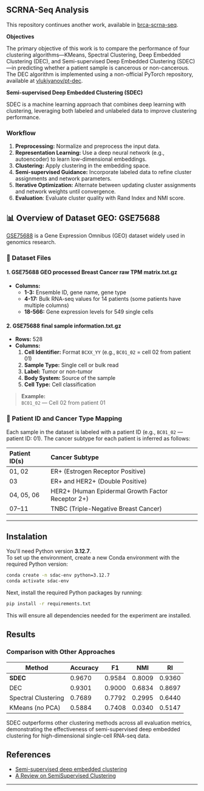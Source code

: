 ## SCRNA-Seq Analysis

This repository continues another work, available in [brca-scrna-seq](https://github.com/AILAB-CEFET-RJ/brca-scrna-seq/tree/master).

**Objectives**

The primary objective of this work is to compare the performance of four clustering algorithms—KMeans, Spectral Clustering, Deep Embedded Clustering (DEC), and Semi-supervised Deep Embedded Clustering (SDEC)—in predicting whether a patient sample is cancerous or non-cancerous. The DEC algorithm is implemented using a non-official PyTorch repository, available at [vlukiyanov/pt-dec](https://github.com/vlukiyanov/pt-dec/tree/master/ptdec).


**Semi-supervised Deep Embedded Clustering (SDEC)**

SDEC is a machine learning approach that combines deep learning with clustering, leveraging both labeled and unlabeled data to improve clustering performance.

### Workflow

1. **Preprocessing:** Normalize and preprocess the input data.
2. **Representation Learning:** Use a deep neural network (e.g., autoencoder) to learn low-dimensional embeddings.
3. **Clustering:** Apply clustering in the embedding space.
4. **Semi-supervised Guidance:** Incorporate labeled data to refine cluster assignments and network parameters.
5. **Iterative Optimization:** Alternate between updating cluster assignments and network weights until convergence.
6. **Evaluation**: Evaluate cluster quality with Rand Index and NMI score.


## 📊 Overview of Dataset GEO: GSE75688

[GSE75688](https://www.ncbi.nlm.nih.gov/geo/query/acc.cgi?acc=GSE75688) is a Gene Expression Omnibus (GEO) dataset widely used in genomics research.

### 📁 Dataset Files

#### 1. **GSE75688 GEO processed Breast Cancer raw TPM matrix.txt.gz**
- **Columns:**
    - **1-3:** Ensemble ID, gene name, gene type
    - **4-17:** Bulk RNA-seq values for 14 patients (some patients have multiple columns)
    - **18-566:** Gene expression levels for 549 single cells

#### 2. **GSE75688 final sample information.txt.gz**
- **Rows:** 528
- **Columns:**
    1. **Cell Identifier:** Format `BCXX_YY` (e.g., `BC01_02` = cell 02 from patient 01)
    2. **Sample Type:** Single cell or bulk read
    3. **Label:** Tumor or non-tumor
    4. **Body System:** Source of the sample
    5. **Cell Type:** Cell classification

> **Example:**  
> `BC01_02` — Cell 02 from patient 01

### 🧬 Patient ID and Cancer Type Mapping

Each sample in the dataset is labeled with a patient ID (e.g., `BC01_02` — patient ID: 01). The cancer subtype for each patient is inferred as follows:

| **Patient ID(s)** | **Cancer Subtype**                                   |
|:------------------|:-----------------------------------------------------|
| 01, 02            | ER+ (Estrogen Receptor Positive)                     |
| 03                | ER+ and HER2+ (Double Positive)                      |
| 04, 05, 06        | HER2+ (Human Epidermal Growth Factor Receptor 2+)    |
| 07–11             | TNBC (Triple-Negative Breast Cancer)                 |



---

## Instalation

You'll need Python version **3.12.7**.  
To set up the environment, create a new Conda environment with the required Python version:

```bash
conda create -n sdac-env python=3.12.7
conda activate sdac-env
```

Next, install the required Python packages by running:

```bash
pip install -r requirements.txt
```

This will ensure all dependencies needed for the experiment are installed.

## Results

### Comparison with Other Approaches

| Method                | Accuracy | F1     | NMI    | RI     |
|-----------------------|----------|--------|--------|--------|
| **SDEC**              | 0.9670   | 0.9584 | 0.8009 | 0.9360 |
| DEC                   | 0.9301   | 0.9000 | 0.6834 | 0.8697 |
| Spectral Clustering   | 0.7689   | 0.7792 | 0.2995 | 0.6440 |
| KMeans (no PCA)       | 0.5884   | 0.7408 | 0.0340 | 0.5147 |

SDEC outperforms other clustering methods across all evaluation metrics, demonstrating the effectiveness of semi-supervised deep embedded clustering for high-dimensional single-cell RNA-seq data.


## References
- [Semi-supervised deep embedded clustering](https://www.sciencedirect.com/science/article/abs/pii/S0925231218312049?casa_token=ohlOuyvtTu8AAAAA:skBSf2VLFcormWGyNrjlWKkRWiWmnvEn_rPFSORYwJ5eXxGvi-7bQ-_yOwvfev3dMR7k8QGZ43d1)
- [A Review on SemiSupervised Clustering](https://www.sciencedirect.com/science/article/pii/S0020025523002840?casa_token=o5EoHm6-tE0AAAAA:1B9hIdncoMOJWrPs-ug2M2Z-VT8CKuKNR5W5XZIqx4UdS_gJ7d5r-JnjXynmPwNqkd5_VXZWp9Tz)

---
